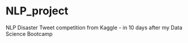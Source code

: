 # NLP_project
NLP Disaster Tweet competition from Kaggle - in 10 days after my Data Science Bootcamp
